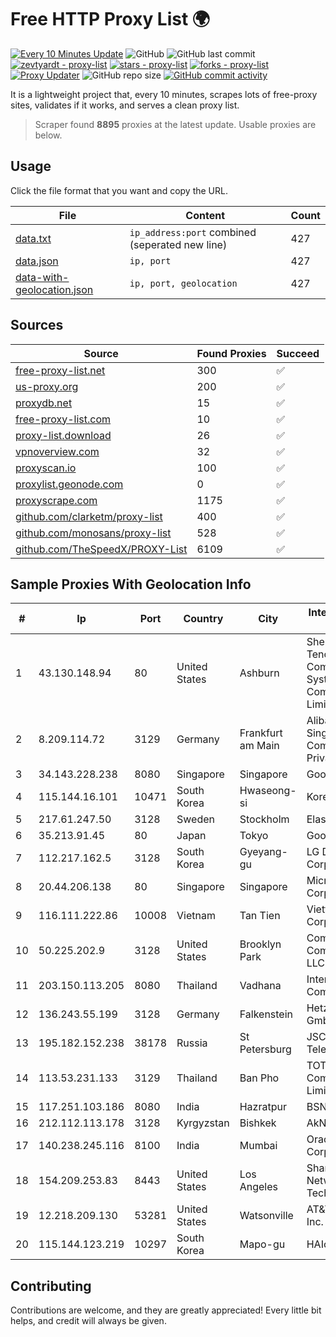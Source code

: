 
# Free HTTP Proxy List 🌍

[![Every 10 Minutes Update](https://github.com/mertguvencli/http-proxy-list/actions/workflows/main.yml/badge.svg?branch=main)](https://github.com/mertguvencli/http-proxy-list/actions/workflows/main.yml)
![GitHub](https://img.shields.io/github/license/mertguvencli/http-proxy-list)
![GitHub last commit](https://img.shields.io/github/last-commit/mertguvencli/http-proxy-list)
[![zevtyardt - proxy-list](https://img.shields.io/static/v1?label=zevtyardt&message=proxy-list&color=blue&logo=github)](https://github.com/zevtyardt/proxy-list "Go to GitHub repo")
[![stars - proxy-list](https://img.shields.io/github/stars/zevtyardt/proxy-list?style=social)](https://github.com/zevtyardt/proxy-list)
[![forks - proxy-list](https://img.shields.io/github/forks/zevtyardt/proxy-list?style=social)](https://github.com/zevtyardt/proxy-list)
[![Proxy Updater](https://github.com/zevtyardt/proxy-list/workflows/Proxy%20Updater/badge.svg)](https://github.com/zevtyardt/proxy-list/actions?query=workflow:"Proxy+Updater")
![GitHub repo size](https://img.shields.io/github/repo-size/zevtyardt/proxy-list)
[![GitHub commit activity](https://img.shields.io/github/commit-activity/m/zevtyardt/proxy-list?logo=commits)](https://github.com/zevtyardt/proxy-list/commits/main)

It is a lightweight project that, every 10 minutes, scrapes lots of free-proxy sites, validates if it works, and serves a clean proxy list.

> Scraper found **8895** proxies at the latest update. Usable proxies are below.

## Usage

Click the file format that you want and copy the URL.

|File|Content|Count|
|----|-------|-----|
|[data.txt](https://raw.githubusercontent.com/mertguvencli/http-proxy-list/main/proxy-list/data.txt)|`ip_address:port` combined (seperated new line)|427|
|[data.json](https://raw.githubusercontent.com/mertguvencli/http-proxy-list/main/proxy-list/data.json)|`ip, port`|427|
|[data-with-geolocation.json](https://raw.githubusercontent.com/mertguvencli/http-proxy-list/main/proxy-list/data-with-geolocation.json)|`ip, port, geolocation`|427|

## Sources

|Source|Found Proxies|Succeed|
|------|-------------|-------|
|[free-proxy-list.net](https://free-proxy-list.net)|300|✅|
|[us-proxy.org](https://www.us-proxy.org)|200|✅|
|[proxydb.net](http://proxydb.net)|15|✅|
|[free-proxy-list.com](https://free-proxy-list.com/?page=&port=&type%5B%5D=http&type%5B%5D=https&up_time=0&search=Search)|10|✅|
|[proxy-list.download](https://www.proxy-list.download/HTTP)|26|✅|
|[vpnoverview.com](https://vpnoverview.com/privacy/anonymous-browsing/free-proxy-servers)|32|✅|
|[proxyscan.io](https://www.proxyscan.io)|100|✅|
|[proxylist.geonode.com](https://proxylist.geonode.com/api/proxy-list?limit=300&page=1&sort_by=lastChecked&sort_type=desc&protocols=http,https)|0|✅|
|[proxyscrape.com](https://api.proxyscrape.com/v2/?request=displayproxies&protocol=http&timeout=10000&country=all&ssl=all&anonymity=all)|1175|✅|
|[github.com/clarketm/proxy-list](https://raw.githubusercontent.com/clarketm/proxy-list/master/proxy-list-raw.txt)|400|✅|
|[github.com/monosans/proxy-list](https://raw.githubusercontent.com/monosans/proxy-list/main/proxies/http.txt)|528|✅|
|[github.com/TheSpeedX/PROXY-List](https://raw.githubusercontent.com/TheSpeedX/PROXY-List/master/http.txt)|6109|✅|


## Sample Proxies With Geolocation Info

|#|Ip|Port|Country|City|Internet Service Provider|
|-|--|----|-------|----|-------------------------|
|1|43.130.148.94|80|United States|Ashburn|Shenzhen Tencent Computer Systems Company Limited|
|2|8.209.114.72|3129|Germany|Frankfurt am Main|Alibaba.com Singapore E-Commerce Private Limited|
|3|34.143.228.238|8080|Singapore|Singapore|Google LLC|
|4|115.144.16.101|10471|South Korea|Hwaseong-si|Korea Telecom|
|5|217.61.247.50|3128|Sweden|Stockholm|Elastx AB|
|6|35.213.91.45|80|Japan|Tokyo|Google LLC|
|7|112.217.162.5|3128|South Korea|Gyeyang-gu|LG DACOM Corporation|
|8|20.44.206.138|80|Singapore|Singapore|Microsoft Corporation|
|9|116.111.222.86|10008|Vietnam|Tan Tien|Viettel Corporation|
|10|50.225.202.9|3128|United States|Brooklyn Park|Comcast Cable Communications, LLC|
|11|203.150.113.205|8080|Thailand|Vadhana|Internet Thailand Company Ltd.|
|12|136.243.55.199|3128|Germany|Falkenstein|Hetzner Online GmbH|
|13|195.182.152.238|38178|Russia|St Petersburg|JSC "Severen-Telecom"|
|14|113.53.231.133|3129|Thailand|Ban Pho|TOT Public Company Limited|
|15|117.251.103.186|8080|India|Hazratpur|BSNL Internet|
|16|212.112.113.178|3128|Kyrgyzstan|Bishkek|AkNet|
|17|140.238.245.116|8100|India|Mumbai|Oracle Corporation|
|18|154.209.253.83|8443|United States|Los Angeles|Shanghai Ruisu Network Technology|
|19|12.218.209.130|53281|United States|Watsonville|AT&T Services, Inc.|
|20|115.144.123.219|10297|South Korea|Mapo-gu|HAIonNet|



## Contributing

Contributions are welcome, and they are greatly appreciated! Every
little bit helps, and credit will always be given.

